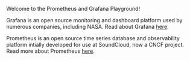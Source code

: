 Welcome to the Prometheus and Grafana Playground!

Grafana is an open source monitoring and dashboard platform used by numerous companies, including NASA. Read about Grafana [here](https://grafana.com/).

Prometheus is an open source time series database and observability platform intially developed for use at SoundCloud, now a CNCF project. Read more about Prometheus [here](https://prometheus.io/).
